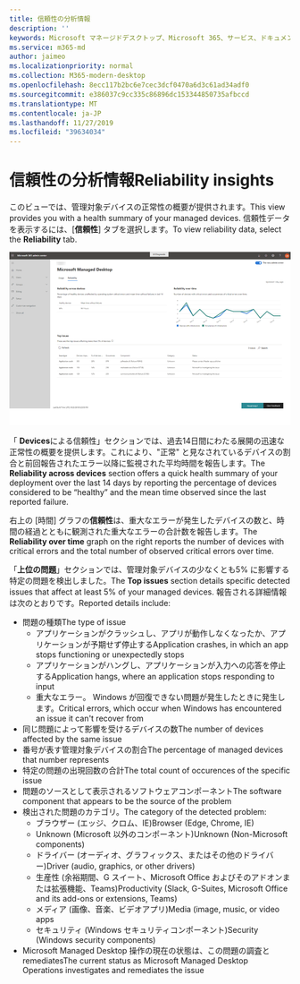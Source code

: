 ```yaml
---
title: 信頼性の分析情報
description: ''
keywords: Microsoft マネージドデスクトップ、Microsoft 365、サービス、ドキュメント
ms.service: m365-md
author: jaimeo
ms.localizationpriority: normal
ms.collection: M365-modern-desktop
ms.openlocfilehash: 8ecc117b2bc6e7cec3dcf0470a6d3c61ad34adf0
ms.sourcegitcommit: e386037c9cc335c86896dc153344850735afbccd
ms.translationtype: MT
ms.contentlocale: ja-JP
ms.lasthandoff: 11/27/2019
ms.locfileid: "39634034"
---
```

# <a name="reliability-insights"></a><span data-ttu-id="bd843-103">信頼性の分析情報</span><span class="sxs-lookup"><span data-stu-id="bd843-103">Reliability insights</span></span>

<span data-ttu-id="bd843-104">このビューでは、管理対象デバイスの正常性の概要が提供されます。</span><span class="sxs-lookup"><span data-stu-id="bd843-104">This view provides you with a health summary of your managed devices.</span></span> <span data-ttu-id="bd843-105">信頼性データを表示するには、[**信頼性**] タブを選択します。</span><span class="sxs-lookup"><span data-stu-id="bd843-105">To view reliability data, select the **Reliability** tab.</span></span>


![信頼性ウィンドウ](images/insights_reliability.png)

<span data-ttu-id="bd843-107">「 **Devices**による信頼性」セクションでは、過去14日間にわたる展開の迅速な正常性の概要を提供します。これにより、"正常" と見なされているデバイスの割合と前回報告されたエラー以降に監視された平均時間を報告します。</span><span class="sxs-lookup"><span data-stu-id="bd843-107">The **Reliability across devices** section offers a quick health summary of your deployment over the last 14 days by reporting the percentage of devices considered to be “healthy” and the mean time observed since the last reported failure.</span></span> 

 
<span data-ttu-id="bd843-108">右上の [時間] グラフの**信頼性**は、重大なエラーが発生したデバイスの数と、時間の経過とともに観測された重大なエラーの合計数を報告します。</span><span class="sxs-lookup"><span data-stu-id="bd843-108">The **Reliability over time** graph on the right reports the number of devices with critical errors and the total number of observed critical errors over time.</span></span>

<span data-ttu-id="bd843-109">「**上位の問題**」セクションでは、管理対象デバイスの少なくとも5% に影響する特定の問題を検出しました。</span><span class="sxs-lookup"><span data-stu-id="bd843-109">The **Top issues** section details specific detected issues that affect at least 5% of your managed devices.</span></span> <span data-ttu-id="bd843-110">報告される詳細情報は次のとおりです。</span><span class="sxs-lookup"><span data-stu-id="bd843-110">Reported details include:</span></span>

- <span data-ttu-id="bd843-111">問題の種類</span><span class="sxs-lookup"><span data-stu-id="bd843-111">The type of issue</span></span>
    - <span data-ttu-id="bd843-112">アプリケーションがクラッシュし、アプリが動作しなくなったか、アプリケーションが予期せず停止する</span><span class="sxs-lookup"><span data-stu-id="bd843-112">Application crashes, in which an app stops functioning or unexpectedly stops</span></span>
    - <span data-ttu-id="bd843-113">アプリケーションがハングし、アプリケーションが入力への応答を停止する</span><span class="sxs-lookup"><span data-stu-id="bd843-113">Application hangs, where an application stops responding to input</span></span>
    - <span data-ttu-id="bd843-114">重大なエラー。 Windows が回復できない問題が発生したときに発生します。</span><span class="sxs-lookup"><span data-stu-id="bd843-114">Critical errors, which occur when Windows has encountered an issue it can't recover from</span></span>
- <span data-ttu-id="bd843-115">同じ問題によって影響を受けるデバイスの数</span><span class="sxs-lookup"><span data-stu-id="bd843-115">The number of devices affected by the same issue</span></span>
- <span data-ttu-id="bd843-116">番号が表す管理対象デバイスの割合</span><span class="sxs-lookup"><span data-stu-id="bd843-116">The percentage of managed devices that number represents</span></span>
- <span data-ttu-id="bd843-117">特定の問題の出現回数の合計</span><span class="sxs-lookup"><span data-stu-id="bd843-117">The total count of occurences of the specific issue</span></span>
- <span data-ttu-id="bd843-118">問題のソースとして表示されるソフトウェアコンポーネント</span><span class="sxs-lookup"><span data-stu-id="bd843-118">The software component that appears to be the source of the problem</span></span>
- <span data-ttu-id="bd843-119">検出された問題のカテゴリ。</span><span class="sxs-lookup"><span data-stu-id="bd843-119">The category of the detected problem:</span></span>
    - <span data-ttu-id="bd843-120">ブラウザー (エッジ、クロム、IE)</span><span class="sxs-lookup"><span data-stu-id="bd843-120">Browser (Edge, Chrome, IE)</span></span>
    - <span data-ttu-id="bd843-121">Unknown (Microsoft 以外のコンポーネント)</span><span class="sxs-lookup"><span data-stu-id="bd843-121">Unknown (Non-Microsoft components)</span></span>
    - <span data-ttu-id="bd843-122">ドライバー (オーディオ、グラフィックス、またはその他のドライバー)</span><span class="sxs-lookup"><span data-stu-id="bd843-122">Driver (audio, graphics, or other drivers)</span></span>
    - <span data-ttu-id="bd843-123">生産性 (余裕期間、G スイート、Microsoft Office およびそのアドオンまたは拡張機能、Teams)</span><span class="sxs-lookup"><span data-stu-id="bd843-123">Productivity (Slack, G-Suites, Microsoft Office and its add-ons or extensions, Teams)</span></span>
    - <span data-ttu-id="bd843-124">メディア (画像、音楽、ビデオアプリ)</span><span class="sxs-lookup"><span data-stu-id="bd843-124">Media (image, music, or video apps</span></span>
    - <span data-ttu-id="bd843-125">セキュリティ (Windows セキュリティコンポーネント)</span><span class="sxs-lookup"><span data-stu-id="bd843-125">Security (Windows security components)</span></span>
- <span data-ttu-id="bd843-126">Microsoft Managed Desktop 操作の現在の状態は、この問題の調査と remediates</span><span class="sxs-lookup"><span data-stu-id="bd843-126">The current status as Microsoft Managed Desktop Operations investigates and remediates the issue</span></span>

